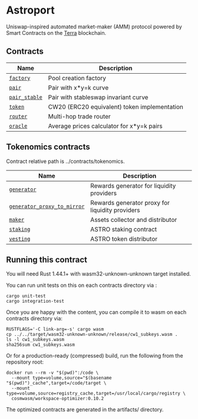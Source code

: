 # Astroport

Uniswap-inspired automated market-maker (AMM) protocol powered by Smart Contracts on the [Terra](https://terra.money) blockchain.

## Contracts

| Name                                                       | Description                                  |
| ---------------------------------------------------------- | -------------------------------------------- |
| [`factory`](contracts/factory)                             | Pool creation factory                        |
| [`pair`](contracts/pair)                                   | Pair with x*y=k curve                        |
| [`pair_stable`](contracts/pair_stable)                     | Pair with stableswap invariant curve         |
| [`token`](contracts/token)                                 | CW20 (ERC20 equivalent) token implementation |
| [`router`](contracts/router)                               | Multi-hop trade router                       |
| [`oracle`](contracts/periphery/oracle)                     | Average prices calculator for x*y=k pairs    |

## Tokenomics contracts

Contract relative path is ../contracts/tokenomics.

| Name                                                       | Description                                      |
| ---------------------------------------------------------- | ------------------------------------------------ |
| [`generator`](generator)                                   | Rewards generator for liquidity providers        |
| [`generator_proxy_to_mirror`](generator_proxy_to_mirror)   | Rewards generator proxy for liquidity providers  |
| [`maker`](maker)                                           | Assets collector and distributor                 |
| [`staking`](staking)                                       | ASTRO staking contract                           |
| [`vesting`](vesting)                                       | ASTRO token distributor                          |

## Running this contract

You will need Rust 1.44.1+ with wasm32-unknown-unknown target installed.

You can run unit tests on this on each contracts directory via :

```
cargo unit-test
cargo integration-test
```

Once you are happy with the content, you can compile it to wasm on each contracts directory via:

```
RUSTFLAGS='-C link-arg=-s' cargo wasm
cp ../../target/wasm32-unknown-unknown/release/cw1_subkeys.wasm .
ls -l cw1_subkeys.wasm
sha256sum cw1_subkeys.wasm
```

Or for a production-ready (compressed) build, run the following from the repository root:

```
docker run --rm -v "$(pwd)":/code \
  --mount type=volume,source="$(basename "$(pwd)")_cache",target=/code/target \
  --mount type=volume,source=registry_cache,target=/usr/local/cargo/registry \
  cosmwasm/workspace-optimizer:0.10.2
```

The optimized contracts are generated in the artifacts/ directory.

